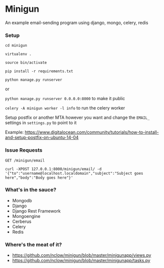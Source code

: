# Minigun

An example email-sending program using django, mongo, celery, redis

### Setup

`cd minigun`

`virtualenv .`

`source bin/activate`

`pip install -r requirements.txt`

`python manage.py runserver`

or

`python manage.py runserver 0.0.0.0:8000` to make it public

`celery -A minigun worker -l info` to run the celery worker

Setup postfix or another MTA however you want and change the `EMAIL_` settings in `settings.py` to point to it

Example: https://www.digitalocean.com/community/tutorials/how-to-install-and-setup-postfix-on-ubuntu-14-04

### Issue Requests

`GET /minigun/email`

```curl -XPOST 127.0.0.1:8000/minigun/email/ -d '{"to":"username@localhost.localdomain","subject":"Subject goes here","body":"Body goes here"}'```

### What's in the sauce?

* Mongodb
* Django
* Django Rest Framework
* Mongoengine
* Cerberus
* Celery
* Redis

### Where's the meat of it?

* https://github.com/nclow/minigun/blob/master/minigunapp/views.py
* https://github.com/nclow/minigun/blob/master/minigunapp/tasks.py
